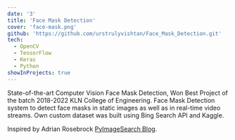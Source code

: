 ```yaml
---
date: '3'
title: 'Face Mask Detection'
cover: 'face-mask.png'
github: 'https://github.com/urstrulyvishtan/Face_Mask_Detection.git'
tech:
  - OpenCV
  - TensorFlow
  - Keras
  - Python
showInProjects: true
---
```


State-of-the-art Computer Vision Face Mask Detection, Won Best Project of the batch 2018-2022 KLN College of Engineering.
Face Mask Detection system to detect face masks in static images as well as in real-time video streams. Own custom dataset was built using Bing Search API and Kaggle.

Inspired by Adrian Rosebrock [PyImageSearch Blog](https://www.pyimagesearch.com/2020/05/04/covid-19-face-mask-detector-with-opencv-keras-tensorflow-and-deep-learning/).
